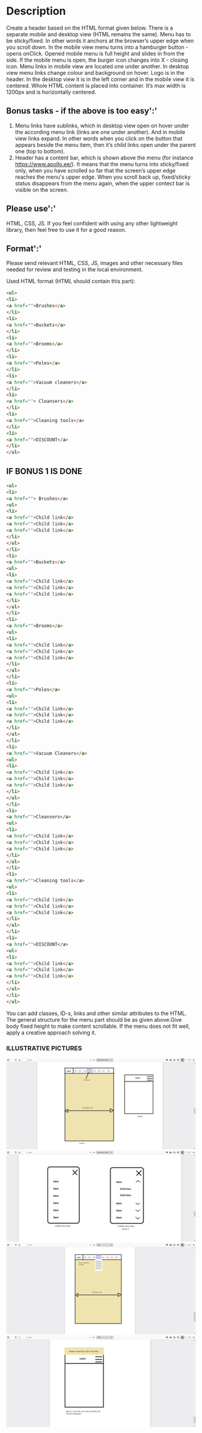 # Description

Create a header based on the HTML format given below. There is a separate mobile and
desktop view (HTML remains the same). Menu has to be sticky/fixed. In other words it anchors
at the browser’s upper edge when you scroll down. In the mobile view menu turns into a
hamburger button - opens onClick. Opened mobile menu is full height and slides in from the
side. If the mobile menu is open, the burger icon changes into X - closing icon.
Menu links in mobile view are located one under another. In desktop view menu links change
colour and background on hover. Logo is in the header. In the desktop view it is in the left corner
and in the mobile view it is centered.
Whole HTML content is placed into container. It’s max width is 1200px and is horizontally
centered.

## Bonus tasks - if the above is too easy':'

1) Menu links have sublinks, which in desktop view open on hover under the according
menu link (links are one under another). And in mobile view links expand. In other words
when you click on the button that appears beside the menu item, then it’s child links
open under the parent one (top to bottom).
2) Header has a content bar, which is shown above the menu (for instance
<https://www.apollo.ee/>). It means that the menu turns into sticky/fixed only, when you have
scrolled so far that the screen’s upper edge reaches the menu's upper edge. When you scroll
back up, fixed/sticky status disappears from the menu again, when the upper contect bar is
visible on the screen.

## Please use':'

HTML, CSS, JS. If you feel confident with using any other lightweight library, then
feel free to use it for a good reason.

## Format':'

Please send relevant HTML, CSS, JS, images and other necessary files needed for review and
testing in the local environment.

Used HTML format (HTML should contain this part):

``` HTML
<ul>
<li>
<a href="">Brushes</a>
</li>
<li>
<a href="">Buckets</a>
</li>
<li>
<a href="">Brooms</a>
</li>
<li>
<a href="">Poles</a>
</li>
<li>
<a href="">Vacuum cleaners</a>
</li>
<li>
<a href=""> Cleansers</a>
</li>
<li>
<a href="">Cleaning tools</a>
</li>
<li>
<a href="">DISCOUNT</a>
</li>
</ul>
```

## IF BONUS 1 IS DONE

``` HTML
<ul>
<li>
<a href=""> Brushes</a>
<ul>
<li>
<a href="">Child link</a>
<a href="">Child link</a>
<a href="">Child link</a>
</li>
</ul>
</li>
<li>
<a href="">Buckets</a>
<ul>
<li>
<a href="">Child link</a>
<a href="">Child link</a>
<a href="">Child link</a>
</li>
</ul>
</li>
<li>
<a href="">Brooms</a>
<ul>
<li>
<a href="">Child link</a>
<a href="">Child link</a>
<a href="">Child link</a>
</li>
</ul>
</li>
<li>
<a href="">Poles</a>
<ul>
<li>
<a href="">Child link</a>
<a href="">Child link</a>
<a href="">Child link</a>
</li>
</ul>
</li>
<li>
<a href="">Vacuum Cleaners</a>
<ul>
<li>
<a href="">Child link</a>
<a href="">Child link</a>
<a href="">Child link</a>
</li>
</ul>
</li>
<li>
<a href="">Cleansers</a>
<ul>
<li>
<a href="">Child link</a>
<a href="">Child link</a>
<a href="">Child link</a>
</li>
</ul>
</li>
<li>
<a href="">Cleaning tools</a>
<ul>
<li>
<a href="">Child link</a>
<a href="">Child link</a>
<a href="">Child link</a>
</li>
</ul>
</li>
<li>
<a href="">DISCOUNT</a>
<ul>
<li>
<a href="">Child link</a>
<a href="">Child link</a>
<a href="">Child link</a>
</li>
</ul>
</li>
</ul>
```

You can add classes, ID-s, links and other similar attributes to the HTML. The general structure
for the menu part should be as given above.Give body fixed height to make content scrollable. If
the menu does not fit well, apply a creative approach solving it.

### ILLUSTRATIVE PICTURES

![Pic 1](./img/img1.png)
![Pic 2](./img/img2.png)
![Pic 3](./img/img3.png)
![Pic 4](./img/img4.png)
